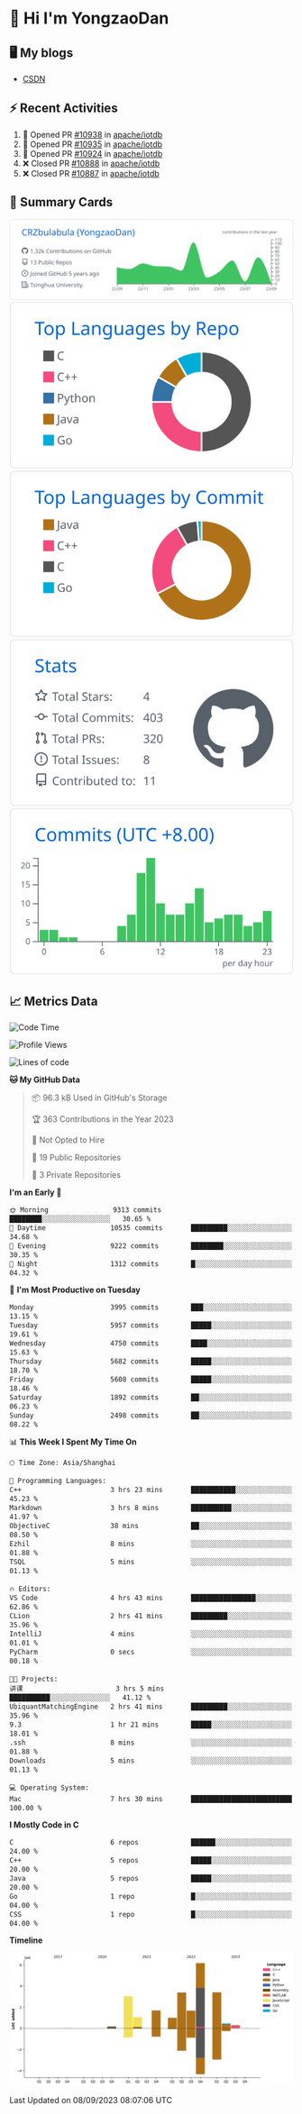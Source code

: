 # 👋 Hi I'm YongzaoDan

## 🖥 My blogs
  + [CSDN](https://blog.csdn.net/CRZbulabula?type=blog)

## ⚡ Recent Activities
<!--START_SECTION:activity-->
1. 💪 Opened PR [#10938](https://github.com/apache/iotdb/pull/10938) in [apache/iotdb](https://github.com/apache/iotdb)
2. 💪 Opened PR [#10935](https://github.com/apache/iotdb/pull/10935) in [apache/iotdb](https://github.com/apache/iotdb)
3. 💪 Opened PR [#10924](https://github.com/apache/iotdb/pull/10924) in [apache/iotdb](https://github.com/apache/iotdb)
4. ❌ Closed PR [#10888](https://github.com/apache/iotdb/pull/10888) in [apache/iotdb](https://github.com/apache/iotdb)
5. ❌ Closed PR [#10887](https://github.com/apache/iotdb/pull/10887) in [apache/iotdb](https://github.com/apache/iotdb)
<!--END_SECTION:activity-->

## 🎑 Summary Cards

[![](https://raw.githubusercontent.com/CRZbulabula/CRZbulabula/main/profile-summary-card-output/github/0-profile-details.svg)](https://github.com/vn7n24fzkq/github-profile-summary-cards)
[![](https://raw.githubusercontent.com/CRZbulabula/CRZbulabula/main/profile-summary-card-output/github/1-repos-per-language.svg)](https://github.com/vn7n24fzkq/github-profile-summary-cards) [![](https://raw.githubusercontent.com/CRZbulabula/CRZbulabula/main/profile-summary-card-output/github/2-most-commit-language.svg)](https://github.com/vn7n24fzkq/github-profile-summary-cards)
[![](https://raw.githubusercontent.com/CRZbulabula/CRZbulabula/main/profile-summary-card-output/github/3-stats.svg)](https://github.com/vn7n24fzkq/github-profile-summary-cards) [![](https://raw.githubusercontent.com/CRZbulabula/CRZbulabula/main/profile-summary-card-output/github/4-productive-time.svg)](https://github.com/vn7n24fzkq/github-profile-summary-cards)

## 📈 Metrics Data

<!--START_SECTION:waka-->
![Code Time](http://img.shields.io/badge/Code%20Time-298%20hrs%201%20min-blue)

![Profile Views](http://img.shields.io/badge/Profile%20Views-0-blue)

![Lines of code](https://img.shields.io/badge/From%20Hello%20World%20I%27ve%20Written-22.2%20million%20lines%20of%20code-blue)

**🐱 My GitHub Data** 

> 📦 96.3 kB Used in GitHub's Storage 
 > 
> 🏆 363 Contributions in the Year 2023
 > 
> 🚫 Not Opted to Hire
 > 
> 📜 19 Public Repositories 
 > 
> 🔑 3 Private Repositories 
 > 
**I'm an Early 🐤** 

```text
🌞 Morning                9313 commits        ████████░░░░░░░░░░░░░░░░░   30.65 % 
🌆 Daytime                10535 commits       █████████░░░░░░░░░░░░░░░░   34.68 % 
🌃 Evening                9222 commits        ████████░░░░░░░░░░░░░░░░░   30.35 % 
🌙 Night                  1312 commits        █░░░░░░░░░░░░░░░░░░░░░░░░   04.32 % 
```
📅 **I'm Most Productive on Tuesday** 

```text
Monday                   3995 commits        ███░░░░░░░░░░░░░░░░░░░░░░   13.15 % 
Tuesday                  5957 commits        █████░░░░░░░░░░░░░░░░░░░░   19.61 % 
Wednesday                4750 commits        ████░░░░░░░░░░░░░░░░░░░░░   15.63 % 
Thursday                 5682 commits        █████░░░░░░░░░░░░░░░░░░░░   18.70 % 
Friday                   5608 commits        █████░░░░░░░░░░░░░░░░░░░░   18.46 % 
Saturday                 1892 commits        ██░░░░░░░░░░░░░░░░░░░░░░░   06.23 % 
Sunday                   2498 commits        ██░░░░░░░░░░░░░░░░░░░░░░░   08.22 % 
```


📊 **This Week I Spent My Time On** 

```text
🕑︎ Time Zone: Asia/Shanghai

💬 Programming Languages: 
C++                      3 hrs 23 mins       ███████████░░░░░░░░░░░░░░   45.23 % 
Markdown                 3 hrs 8 mins        ██████████░░░░░░░░░░░░░░░   41.97 % 
ObjectiveC               38 mins             ██░░░░░░░░░░░░░░░░░░░░░░░   08.50 % 
Ezhil                    8 mins              ░░░░░░░░░░░░░░░░░░░░░░░░░   01.88 % 
TSQL                     5 mins              ░░░░░░░░░░░░░░░░░░░░░░░░░   01.13 % 

🔥 Editors: 
VS Code                  4 hrs 43 mins       ████████████████░░░░░░░░░   62.86 % 
CLion                    2 hrs 41 mins       █████████░░░░░░░░░░░░░░░░   35.96 % 
IntelliJ                 4 mins              ░░░░░░░░░░░░░░░░░░░░░░░░░   01.01 % 
PyCharm                  0 secs              ░░░░░░░░░░░░░░░░░░░░░░░░░   00.18 % 

🐱‍💻 Projects: 
讲课                       3 hrs 5 mins        ██████████░░░░░░░░░░░░░░░   41.12 % 
UbiquantMatchingEngine   2 hrs 41 mins       █████████░░░░░░░░░░░░░░░░   35.96 % 
9.3                      1 hr 21 mins        █████░░░░░░░░░░░░░░░░░░░░   18.01 % 
.ssh                     8 mins              ░░░░░░░░░░░░░░░░░░░░░░░░░   01.88 % 
Downloads                5 mins              ░░░░░░░░░░░░░░░░░░░░░░░░░   01.13 % 

💻 Operating System: 
Mac                      7 hrs 30 mins       █████████████████████████   100.00 % 
```

**I Mostly Code in C** 

```text
C                        6 repos             ██████░░░░░░░░░░░░░░░░░░░   24.00 % 
C++                      5 repos             █████░░░░░░░░░░░░░░░░░░░░   20.00 % 
Java                     5 repos             █████░░░░░░░░░░░░░░░░░░░░   20.00 % 
Go                       1 repo              █░░░░░░░░░░░░░░░░░░░░░░░░   04.00 % 
CSS                      1 repo              █░░░░░░░░░░░░░░░░░░░░░░░░   04.00 % 
```



**Timeline**

![Lines of Code chart](https://raw.githubusercontent.com/CRZbulabula/CRZbulabula/main/assets/bar_graph.png)


 Last Updated on 08/09/2023 08:07:06 UTC
<!--END_SECTION:waka-->

